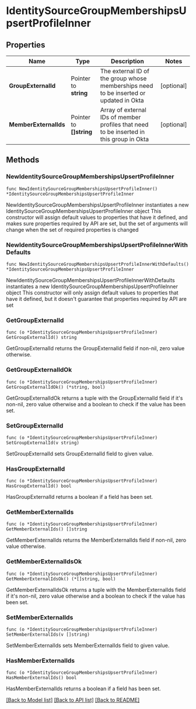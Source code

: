 # IdentitySourceGroupMembershipsUpsertProfileInner

## Properties

Name | Type | Description | Notes
------------ | ------------- | ------------- | -------------
**GroupExternalId** | Pointer to **string** | The external ID of the group whose memberships need to be inserted or updated in Okta | [optional] 
**MemberExternalIds** | Pointer to **[]string** | Array of external IDs of member profiles that need to be inserted in this group in Okta | [optional] 

## Methods

### NewIdentitySourceGroupMembershipsUpsertProfileInner

`func NewIdentitySourceGroupMembershipsUpsertProfileInner() *IdentitySourceGroupMembershipsUpsertProfileInner`

NewIdentitySourceGroupMembershipsUpsertProfileInner instantiates a new IdentitySourceGroupMembershipsUpsertProfileInner object
This constructor will assign default values to properties that have it defined,
and makes sure properties required by API are set, but the set of arguments
will change when the set of required properties is changed

### NewIdentitySourceGroupMembershipsUpsertProfileInnerWithDefaults

`func NewIdentitySourceGroupMembershipsUpsertProfileInnerWithDefaults() *IdentitySourceGroupMembershipsUpsertProfileInner`

NewIdentitySourceGroupMembershipsUpsertProfileInnerWithDefaults instantiates a new IdentitySourceGroupMembershipsUpsertProfileInner object
This constructor will only assign default values to properties that have it defined,
but it doesn't guarantee that properties required by API are set

### GetGroupExternalId

`func (o *IdentitySourceGroupMembershipsUpsertProfileInner) GetGroupExternalId() string`

GetGroupExternalId returns the GroupExternalId field if non-nil, zero value otherwise.

### GetGroupExternalIdOk

`func (o *IdentitySourceGroupMembershipsUpsertProfileInner) GetGroupExternalIdOk() (*string, bool)`

GetGroupExternalIdOk returns a tuple with the GroupExternalId field if it's non-nil, zero value otherwise
and a boolean to check if the value has been set.

### SetGroupExternalId

`func (o *IdentitySourceGroupMembershipsUpsertProfileInner) SetGroupExternalId(v string)`

SetGroupExternalId sets GroupExternalId field to given value.

### HasGroupExternalId

`func (o *IdentitySourceGroupMembershipsUpsertProfileInner) HasGroupExternalId() bool`

HasGroupExternalId returns a boolean if a field has been set.

### GetMemberExternalIds

`func (o *IdentitySourceGroupMembershipsUpsertProfileInner) GetMemberExternalIds() []string`

GetMemberExternalIds returns the MemberExternalIds field if non-nil, zero value otherwise.

### GetMemberExternalIdsOk

`func (o *IdentitySourceGroupMembershipsUpsertProfileInner) GetMemberExternalIdsOk() (*[]string, bool)`

GetMemberExternalIdsOk returns a tuple with the MemberExternalIds field if it's non-nil, zero value otherwise
and a boolean to check if the value has been set.

### SetMemberExternalIds

`func (o *IdentitySourceGroupMembershipsUpsertProfileInner) SetMemberExternalIds(v []string)`

SetMemberExternalIds sets MemberExternalIds field to given value.

### HasMemberExternalIds

`func (o *IdentitySourceGroupMembershipsUpsertProfileInner) HasMemberExternalIds() bool`

HasMemberExternalIds returns a boolean if a field has been set.


[[Back to Model list]](../README.md#documentation-for-models) [[Back to API list]](../README.md#documentation-for-api-endpoints) [[Back to README]](../README.md)


